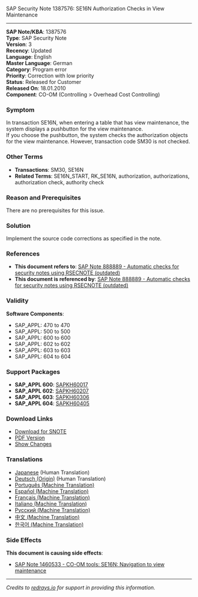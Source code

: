 SAP Security Note 1387576: SE16N Authorization Checks in View Maintenance

---

**SAP Note/KBA**: 1387576  
**Type**: SAP Security Note  
**Version**: 3  
**Recency**: Updated  
**Language**: English  
**Master Language**: German  
**Category**: Program error  
**Priority**: Correction with low priority  
**Status**: Released for Customer  
**Released On**: 18.01.2010  
**Component**: CO-OM (Controlling > Overhead Cost Controlling)

### Symptom
In transaction SE16N, when entering a table that has view maintenance, the system displays a pushbutton for the view maintenance.  
If you choose the pushbutton, the system checks the authorization objects for the view maintenance. However, transaction code SM30 is not checked.

### Other Terms
- **Transactions**: SM30, SE16N
- **Related Terms**: SE16N_START, RK_SE16N, authorization, authorizations, authorization check, authority check

### Reason and Prerequisites
There are no prerequisites for this issue.

### Solution
Implement the source code corrections as specified in the note.

### References
- **This document refers to**: [SAP Note 888889 - Automatic checks for security notes using RSECNOTE (outdated)](https://me.sap.com/notes/888889)
- **This document is referenced by**: [SAP Note 888889 - Automatic checks for security notes using RSECNOTE (outdated)](https://me.sap.com/notes/888889)

### Validity
**Software Components**:
- SAP_APPL: 470 to 470
- SAP_APPL: 500 to 500
- SAP_APPL: 600 to 600
- SAP_APPL: 602 to 602
- SAP_APPL: 603 to 603
- SAP_APPL: 604 to 604

### Support Packages
- **SAP_APPL 600**: [SAPKH60017](https://me.sap.com/supportpackage/SAPKH60017)
- **SAP_APPL 602**: [SAPKH60207](https://me.sap.com/supportpackage/SAPKH60207)
- **SAP_APPL 603**: [SAPKH60306](https://me.sap.com/supportpackage/SAPKH60306)
- **SAP_APPL 604**: [SAPKH60405](https://me.sap.com/supportpackage/SAPKH60405)

### Download Links
- [Download for SNOTE](https://notesdownloads.sap.com/note/0040000008182152017)
- [PDF Version](https://userapps.support.sap.com/sap/support/sfm/notes/print/0001387576?language=en-US&token=530769E3F3A1790297F0A76D8F4AFC94)
- [Show Changes](https://me.sap.com/notesLatestChanges/0001387576/E/diff)

### Translations
- [Japanese](https://me.sap.com/notes/0001387576/J) (Human Translation)
- [Deutsch (Origin)](https://me.sap.com/notes/0001387576/D) (Human Translation)
- [Português (Machine Translation)](https://me.sap.com/notes/0001387576/P)
- [Español (Machine Translation)](https://me.sap.com/notes/0001387576/S)
- [Français (Machine Translation)](https://me.sap.com/notes/0001387576/F)
- [Italiano (Machine Translation)](https://me.sap.com/notes/0001387576/I)
- [Русский (Machine Translation)](https://me.sap.com/notes/0001387576/R)
- [中文 (Machine Translation)](https://me.sap.com/notes/0001387576/1)
- [한국어 (Machine Translation)](https://me.sap.com/notes/0001387576/3)

### Side Effects
**This document is causing side effects**:  
- [SAP Note 1460533 - CO-OM tools: SE16N: Navigation to view maintenance](https://me.sap.com/notes/0001460533)

---

*Credits to [redrays.io](https://redrays.io) for support in providing this information.*